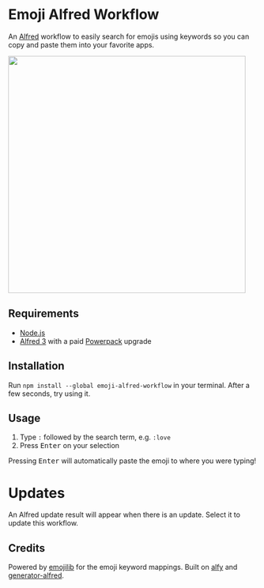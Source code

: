 # Emoji Alfred Workflow
An [Alfred](https://www.alfredapp.com/) workflow to easily search for emojis
using keywords so you can copy and paste them into your favorite apps.

<img src="https://user-images.githubusercontent.com/2449384/31804414-1302a80e-b50e-11e7-952e-309fc0abc8f3.gif" width="480">

## Requirements
- [Node.js](https://nodejs.org/)
- [Alfred 3](https://www.alfredapp.com/) with a paid
  [Powerpack](https://www.alfredapp.com/powerpack/) upgrade

## Installation
Run `npm install --global emoji-alfred-workflow` in your terminal. After a few
seconds, try using it.

## Usage
1. Type `:` followed by the search term, e.g. `:love`
2. Press <kbd>Enter</kbd> on your selection

Pressing <kbd>Enter</kbd> will automatically paste the emoji to where you were
typing!

# Updates
An Alfred update result will appear when there is an update. Select it to
update this workflow.

## Credits
Powered by [emojilib](https://github.com/muan/emojilib) for the emoji keyword
mappings. Built on [alfy](https://github.com/sindresorhus/alfy) and
[generator-alfred](https://github.com/SamVerschueren/generator-alfred).
